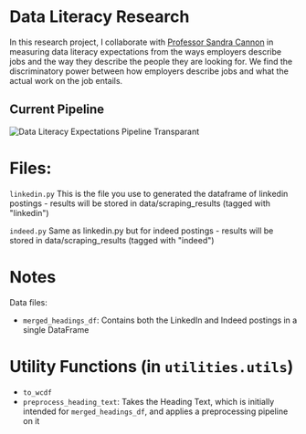 # Data Literacy Research

In this research project, I collaborate with [Professor Sandra Cannon](https://www.sas.rochester.edu/dsc/people/faculty/cannon-sandra/index.html) in measuring data literacy expectations from the ways employers describe jobs and the way they describe the people they are looking for. We find the discriminatory power between how employers describe jobs and what the actual work on the job entails. 

## Current Pipeline

<!-- ![Data Literacy Expectations Pipeline](https://user-images.githubusercontent.com/44710581/127424263-3b247261-b76a-417b-b2c0-dbd38091e8a2.png)
 -->
![Data Literacy Expectations Pipeline Transparant](https://user-images.githubusercontent.com/44710581/127424664-0d90f2c7-e692-44f4-95c8-f70e3ba31d2c.png)



# Files:

```linkedin.py``` This is the file you use to generated the dataframe of linkedin postings - results will be stored in data/scraping_results (tagged with "linkedin")

```indeed.py``` Same as linkedin.py but for indeed postings - results will be stored in data/scraping_results (tagged with "indeed")



# Notes
Data files:
* `merged_headings_df`: Contains both the LinkedIn and Indeed postings in a single DataFrame



# Utility Functions (in `utilities.utils`)
* `to_wcdf`
* `preprocess_heading_text`: Takes the Heading Text, which is initially intended for `merged_headings_df`, and applies a preprocessing pipeline on it
